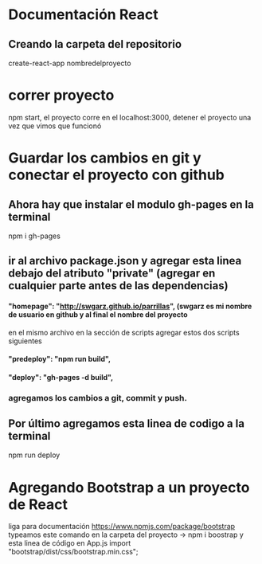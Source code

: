 # Documentación React 

## Creando la carpeta del repositorio
create-react-app nombredelproyecto

# correr proyecto
npm start, el proyecto corre en el localhost:3000, detener el proyecto una vez que vimos que funcionó

# Guardar los cambios en git y conectar el proyecto con github

## Ahora hay que instalar el modulo gh-pages en la terminal
npm i gh-pages

## ir al archivo package.json y agregar esta linea debajo del atributo "private" (agregar en cualquier parte antes de las dependencias)

#### "homepage": "http://swgarz.github.io/parrillas", (swgarz es mi nombre de usuario en github y al final el nombre del proyecto
 en el mismo archivo en la sección de scripts agregar estos dos scripts siguientes
 
#### "predeploy": "npm run build",
#### "deploy": "gh-pages -d build",

### agregamos los cambios a git, commit y push. 

## Por último agregamos esta linea de codigo a la terminal
npm run deploy


# Agregando Bootstrap a un proyecto de React
liga para documentación https://www.npmjs.com/package/bootstrap 
typeamos este comando en la carpeta del proyecto -> npm i boostrap
y esta linea de código en App.js import "bootstrap/dist/css/bootstrap.min.css";
